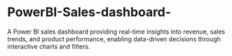 # PowerBI-Sales-dashboard-
A Power BI sales dashboard providing real-time insights into revenue, sales trends, and product performance, enabling data-driven decisions through interactive charts and filters.
